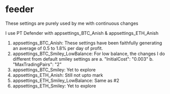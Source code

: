 # feeder
These settings are purely used by me with continuous changes

I use PT Defender with appsettings_BTC_Anish & appsettings_ETH_Anish
1. appsettings_BTC_Anish: These settings have been faithfully generating an average of 0.5 to 1.8% per day of profit.
2. appsettings_BTC_Smiley_LowBalance: For low balance, the changes I do different from default smiley settings are
    a. "InitialCost": "0.003"
    b. "MaxTradingPairs": "2"
3. appsettings_BTC_Smiley: Yet to explore
4. appsettings_ETH_Anish: Still not upto mark
5. appsettings_ETH_Smiley_LowBalance: Same as #2
6. appsettings_ETH_Smiley: Yet to explore

